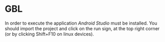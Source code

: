 # GBL

In order to execute the application _Android Studio_ must be installed. You should import the project and click on the run sign, at the top right corner (or by clicking Shift+F10 on linux devices).
